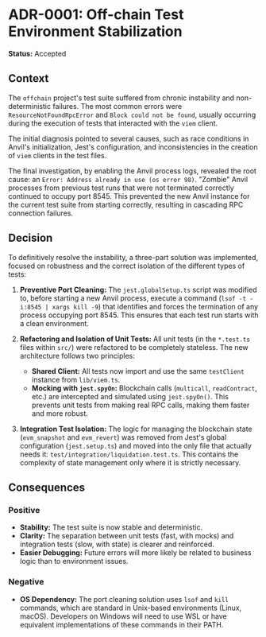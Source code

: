# ADR-0001: Off-chain Test Environment Stabilization

**Status:** Accepted

## Context

The `offchain` project's test suite suffered from chronic instability and non-deterministic failures. The most common errors were `ResourceNotFoundRpcError` and `Block could not be found`, usually occurring during the execution of tests that interacted with the `viem` client.

The initial diagnosis pointed to several causes, such as race conditions in Anvil's initialization, Jest's configuration, and inconsistencies in the creation of `viem` clients in the test files.

The final investigation, by enabling the Anvil process logs, revealed the root cause: an `Error: Address already in use (os error 98)`. "Zombie" Anvil processes from previous test runs that were not terminated correctly continued to occupy port 8545. This prevented the new Anvil instance for the current test suite from starting correctly, resulting in cascading RPC connection failures.

## Decision

To definitively resolve the instability, a three-part solution was implemented, focused on robustness and the correct isolation of the different types of tests:

1.  **Preventive Port Cleaning:** The `jest.globalSetup.ts` script was modified to, before starting a new Anvil process, execute a command (`lsof -t -i:8545 | xargs kill -9`) that identifies and forces the termination of any process occupying port 8545. This ensures that each test run starts with a clean environment.

2.  **Refactoring and Isolation of Unit Tests:** All unit tests (in the `*.test.ts` files within `src/`) were refactored to be completely stateless. The new architecture follows two principles:
    *   **Shared Client:** All tests now import and use the same `testClient` instance from `lib/viem.ts`.
    *   **Mocking with `jest.spyOn`:** Blockchain calls (`multicall`, `readContract`, etc.) are intercepted and simulated using `jest.spyOn()`. This prevents unit tests from making real RPC calls, making them faster and more robust.

3.  **Integration Test Isolation:** The logic for managing the blockchain state (`evm_snapshot` and `evm_revert`) was removed from Jest's global configuration (`jest.setup.ts`) and moved into the only file that actually needs it: `test/integration/liquidation.test.ts`. This contains the complexity of state management only where it is strictly necessary.

## Consequences

### Positive

*   **Stability:** The test suite is now stable and deterministic.
*   **Clarity:** The separation between unit tests (fast, with mocks) and integration tests (slow, with state) is clearer and reinforced.
*   **Easier Debugging:** Future errors will more likely be related to business logic than to environment issues.

### Negative

*   **OS Dependency:** The port cleaning solution uses `lsof` and `kill` commands, which are standard in Unix-based environments (Linux, macOS). Developers on Windows will need to use WSL or have equivalent implementations of these commands in their PATH.
